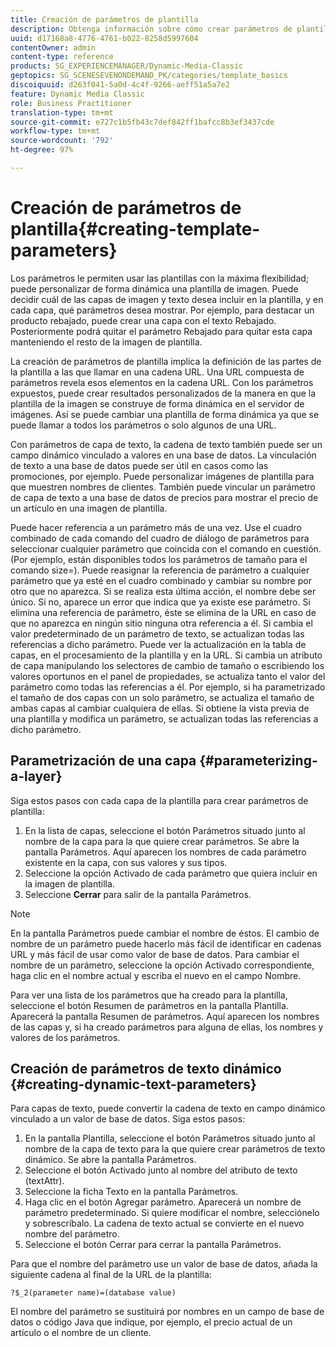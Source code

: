 ```yaml
---
title: Creación de parámetros de plantilla
description: Obtenga información sobre cómo crear parámetros de plantilla.
uuid: d17168a8-4776-4761-b022-8258d5997604
contentOwner: admin
content-type: reference
products: SG_EXPERIENCEMANAGER/Dynamic-Media-Classic
geptopics: SG_SCENESEVENONDEMAND_PK/categories/template_basics
discoiquuid: d263f041-5a0d-4c4f-9266-aeff51a5a7e2
feature: Dynamic Media Classic
role: Business Practitioner
translation-type: tm+mt
source-git-commit: e727c1b5fb43c7def842ff1bafcc8b3ef3437cde
workflow-type: tm+mt
source-wordcount: '792'
ht-degree: 97%

---
```



# Creación de parámetros de plantilla{#creating-template-parameters}

Los parámetros le permiten usar las plantillas con la máxima flexibilidad; puede personalizar de forma dinámica una plantilla de imagen. Puede decidir cuál de las capas de imagen y texto desea incluir en la plantilla, y en cada capa, qué parámetros desea mostrar. Por ejemplo, para destacar un producto rebajado, puede crear una capa con el texto Rebajado. Posteriormente podrá quitar el parámetro Rebajado para quitar esta capa manteniendo el resto de la imagen de plantilla.

La creación de parámetros de plantilla implica la definición de las partes de la plantilla a las que llamar en una cadena URL. Una URL compuesta de parámetros revela esos elementos en la cadena URL. Con los parámetros expuestos, puede crear resultados personalizados de la manera en que la plantilla de la imagen se construye de forma dinámica en el servidor de imágenes. Así se puede cambiar una plantilla de forma dinámica ya que se puede llamar a todos los parámetros o solo algunos de una URL.

Con parámetros de capa de texto, la cadena de texto también puede ser un campo dinámico vinculado a valores en una base de datos. La vinculación de texto a una base de datos puede ser útil en casos como las promociones, por ejemplo. Puede personalizar imágenes de plantilla para que muestren nombres de clientes. También puede vincular un parámetro de capa de texto a una base de datos de precios para mostrar el precio de un artículo en una imagen de plantilla.

Puede hacer referencia a un parámetro más de una vez. Use el cuadro combinado de cada comando del cuadro de diálogo de parámetros para seleccionar cualquier parámetro que coincida con el comando en cuestión. (Por ejemplo, están disponibles todos los parámetros de tamaño para el comando size=). Puede reasignar la referencia de parámetro a cualquier parámetro que ya esté en el cuadro combinado y cambiar su nombre por otro que no aparezca. Si se realiza esta última acción, el nombre debe ser único. Si no, aparece un error que indica que ya existe ese parámetro. Si elimina una referencia de parámetro, éste se elimina de la URL en caso de que no aparezca en ningún sitio ninguna otra referencia a él. Si cambia el valor predeterminado de un parámetro de texto, se actualizan todas las referencias a dicho parámetro. Puede ver la actualización en la tabla de capas, en el procesamiento de la plantilla y en la URL. Si cambia un atributo de capa manipulando los selectores de cambio de tamaño o escribiendo los valores oportunos en el panel de propiedades, se actualiza tanto el valor del parámetro como todas las referencias a él. Por ejemplo, si ha parametrizado el tamaño de dos capas con un solo parámetro, se actualiza el tamaño de ambas capas al cambiar cualquiera de ellas. Si obtiene la vista previa de una plantilla y modifica un parámetro, se actualizan todas las referencias a dicho parámetro.

## Parametrización de una capa  {#parameterizing-a-layer}

Siga estos pasos con cada capa de la plantilla para crear parámetros de plantilla:

1. En la lista de capas, seleccione el botón Parámetros  situado junto al nombre de la capa para la que quiere crear parámetros. Se abre la pantalla Parámetros. Aquí aparecen los nombres de cada parámetro existente en la capa, con sus valores y sus tipos.
1. Seleccione la opción Activado de cada parámetro que quiera incluir en la imagen de plantilla.
1. Seleccione **Cerrar** para salir de la pantalla Parámetros.

>[!NOTE]
>
>En la pantalla Parámetros puede cambiar el nombre de éstos. El cambio de nombre de un parámetro puede hacerlo más fácil de identificar en cadenas URL y más fácil de usar como valor de base de datos. Para cambiar el nombre de un parámetro, seleccione la opción Activado correspondiente, haga clic en el nombre actual y escriba el nuevo en el campo Nombre.

Para ver una lista de los parámetros que ha creado para la plantilla, seleccione el botón Resumen de parámetros en la pantalla Plantilla. Aparecerá la pantalla Resumen de parámetros. Aquí aparecen los nombres de las capas y, si ha creado parámetros para alguna de ellas, los nombres y valores de los parámetros.

## Creación de parámetros de texto dinámico  {#creating-dynamic-text-parameters}

Para capas de texto, puede convertir la cadena de texto en campo dinámico vinculado a un valor de base de datos. Siga estos pasos:

1. En la pantalla Plantilla, seleccione el botón Parámetros  situado junto al nombre de la capa de texto para la que quiere crear parámetros de texto dinámico. Se abre la pantalla Parámetros.
1. Seleccione el botón Activado junto al nombre del atributo de texto (textAttr).
1. Seleccione la ficha Texto en la pantalla Parámetros.
1. Haga clic en el botón Agregar parámetro. Aparecerá un nombre de parámetro predeterminado. Si quiere modificar el nombre, selecciónelo y sobrescríbalo. La cadena de texto actual se convierte en el nuevo nombre del parámetro.
1. Seleccione el botón Cerrar para cerrar la pantalla Parámetros.

Para que el nombre del parámetro use un valor de base de datos, añada la siguiente cadena al final de la URL de la plantilla:

```as3
?$_2(parameter name)=(database value)
```

El nombre del parámetro se sustituirá por nombres en un campo de base de datos o código Java que indique, por ejemplo, el precio actual de un artículo o el nombre de un cliente.
